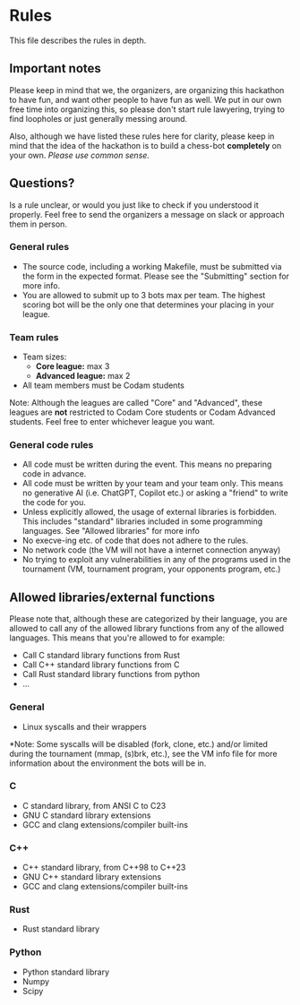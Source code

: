 # Rules
This file describes the rules in depth.

## Important notes
Please keep in mind that we, the organizers, are organizing this hackathon to
have fun, and want other people to have fun as well. We put in our own free time
into organizing this, so please don't start rule lawyering, trying to find
loopholes or just generally messing around.

Also, although we have listed these rules here for clarity, please keep in mind
that the idea of the hackathon is to build a chess-bot **completely** on your own.
*Please use common sense.*

## Questions?
Is a rule unclear, or would you just like to check if you understood it
properly. Feel free to send the organizers a message on slack or approach them
in person.

### General rules
- The source code, including a working Makefile, must be submitted via the form
in the expected format. Please see the "Submitting" section for more info.
- You are allowed to submit up to 3 bots max per team. The highest scoring bot
will be the only one that determines your placing in your league.

### Team rules
- Team sizes:
    - **Core league:**       max 3
    - **Advanced league:**   max 2
- All team members must be Codam students

Note: Although the leagues are called "Core" and "Advanced", these leagues are
**not** restricted to Codam Core students or Codam Advanced students. Feel free to
enter whichever league you want.

### General code rules
- All code must be written during the event. This means no preparing code in
advance.
- All code must be written by your team and your team only. This means no
generative AI (i.e. ChatGPT, Copilot etc.)  or asking a "friend" to write the
code for you.
- Unless explicitly allowed, the usage of external libraries is forbidden. This
includes "standard" libraries included in some programming languages. See
"Allowed libraries" for more info
- No execve-ing etc. of code that does not adhere to the rules.
- No network code (the VM will not have a internet connection anyway)
- No trying to exploit any vulnerabilities in any of the programs used in the
tournament (VM, tournament program, your opponents program, etc.)


## Allowed libraries/external functions

Please note that, although these are categorized by their language, you are
allowed to call any of the allowed library functions from any of the allowed
languages. This means that you're allowed to for example:
- Call C standard library functions from Rust
- Call C++ standard library functions from C
- Call Rust standard library functions from python
- ...

### General
- Linux syscalls and their wrappers

*Note: Some syscalls will be disabled (fork, clone, etc.) and/or limited during
the tournament (mmap, (s)brk, etc.), see the VM info file for more information
about the environment the bots will be in.

### C
- C standard library, from ANSI C to C23
- GNU C standard library extensions
- GCC and clang extensions/compiler built-ins

### C++
- C++ standard library, from C++98 to C++23
- GNU C++ standard library extensions
- GCC and clang extensions/compiler built-ins

### Rust
- Rust standard library

### Python
- Python standard library
- Numpy
- Scipy
